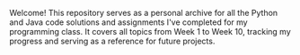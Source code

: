 Welcome! This repository serves as a personal archive for all the Python and Java code solutions and assignments I've completed for my programming class. It covers all topics from Week 1 to Week 10, tracking my progress and serving as a reference for future projects.
